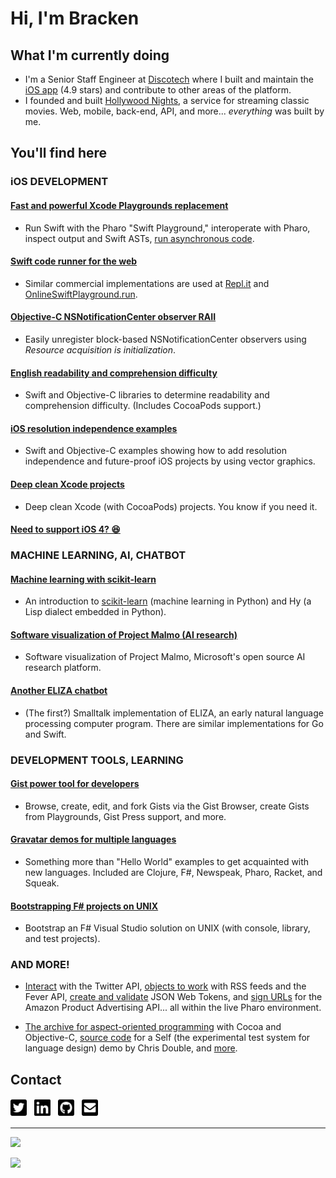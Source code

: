 # Hi, I'm Bracken

## What I'm currently doing

* I'm a Senior Staff Engineer at [Discotech](https://app.discotech.me/) where I built and maintain the [iOS app](https://apps.apple.com/us/app/discotech-nightlife-vip-bottle/id688089181) (4.9 stars) and contribute to other areas of the platform. 
* I founded and built [Hollywood Nights](https://hollywoodnights.app/), a service for streaming classic movies. Web, mobile, back-end, API, and more... _everything_ was built by me.

## You'll find here

### iOS DEVELOPMENT

#### [Fast and powerful Xcode Playgrounds replacement](../posts/swiftplayground-pharo/)
* Run Swift with the Pharo "Swift Playground," interoperate with Pharo, inspect output and Swift ASTs, [run asynchronous code](../posts/swiftplayground-pharo-async/).

#### [Swift code runner for the web](../posts/seasideswift/)
* Similar commercial implementations are used at [Repl.it](https://repl.it/) and [OnlineSwiftPlayground.run](http://onlineswiftplayground.run/).

#### [Objective-C NSNotificationCenter observer RAII](../posts/nsnotificationcenter-observer-raii/)
* Easily unregister block-based NSNotificationCenter observers using *Resource acquisition is initialization*.

#### [English readability and comprehension difficulty](../posts/readability/)
* Swift and Objective-C libraries to determine readability and comprehension difficulty. (Includes CocoaPods support.)

#### [iOS resolution independence examples](../posts/ios-resolution-independence-examples/)
* Swift and Objective-C examples showing how to add resolution independence and future-proof iOS projects by using vector graphics.

#### [Deep clean Xcode projects](../posts/deep-clean-xcode-project/)
* Deep clean Xcode (with CocoaPods) projects. You know if you need it.

#### [Need to support iOS 4? 😆](../posts/json-ios-4/)

### MACHINE LEARNING, AI, CHATBOT

#### [Machine learning with scikit-learn](../posts/scikit-learn-hy/)
* An introduction to [scikit-learn](https://scikit-learn.org/) (machine learning in Python) and Hy (a Lisp dialect embedded in Python).

#### [Software visualization of Project Malmo (AI research)](../posts/project-malmo/)
* Software visualization of Project Malmo, Microsoft's open source AI research platform.

#### [Another ELIZA chatbot](../posts/eliza-smalltalk/)
* (The first?) Smalltalk implementation of ELIZA, an early natural language processing computer program. There are similar implementations for Go and Swift.

### DEVELOPMENT TOOLS, LEARNING

#### [Gist power tool for developers](../posts/gistbrowser-pharo/)
* Browse, create, edit, and fork Gists via the Gist Browser, create Gists from Playgrounds, Gist Press support, and more.

#### [Gravatar demos for multiple languages](../posts/gravatar-demos/)
* Something more than "Hello World" examples to get acquainted with new languages. Included are Clojure, F#, Newspeak, Pharo, Racket, and Squeak.

#### [Bootstrapping F# projects on UNIX](../posts/f-sharp-bootstrap/)
* Bootstrap an F# Visual Studio solution on UNIX (with console, library, and test projects).

### AND MORE!

* [Interact](../posts/twittersdk-pharo/) with the Twitter API, [objects to work](../posts/rsstools-pharo/) with RSS feeds and the Fever API, [create and validate](../posts/json-web-tokens-pharo/) JSON Web Tokens, and [sign URLs](../posts/amazonpaarequester-pharo/) for the Amazon Product Advertising API... all within the live Pharo environment.

* [The archive for aspect-oriented programming](../posts/aspectcocoa/) with Cocoa and Objective-C, [source code](../posts/bankaccountdemo-self/) for a Self (the experimental test system for language design) demo by Chris Double, and [more](https://github.com/brackendev?tab=repositories&type=source).

## Contact

<a href="https://twitter.com/brackendev"><img height="30" src="https://github.com/brackendev/brackendev/blob/main/images/twitter-square-brands.svg"></a>&nbsp;&nbsp;
<a href="https://linkedin.com/in/brackenspencer/"><img height="30" src="https://github.com/brackendev/brackendev/blob/main/images/linkedin-brands.svg"></a>&nbsp;&nbsp;
<a href="https://github.com/brackendev"><img height="30" src="https://github.com/brackendev/brackendev/blob/main/images/github-square-brands.svg"></a>&nbsp;&nbsp;
<a href="mailto:me@bracken.dev"><img height="30" src="https://github.com/brackendev/brackendev/blob/main/images/envelope-square-solid.svg"></a>&nbsp;&nbsp;

---

![](https://github-readme-stats.vercel.app/api?username=brackendev&count_private=true&show_icons=true&hide=contribs,prs,issues)

[![](https://github-readme-stats.vercel.app/api/top-langs/?username=brackendev&hide=smalltalk,self,hy,html,ruby,css&langs_count=99&layout=compact)](https://github.com/anuraghazra/github-readme-stats)
